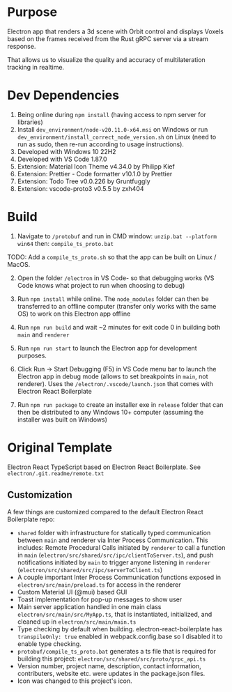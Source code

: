 # Purpose
Electron app that renders a 3d scene with Orbit control and displays Voxels based on the frames received from the Rust gRPC server via a stream response.

That allows us to visualize the quality and accuracy of multilateration tracking in realtime.

# Dev Dependencies
1. Being online during `npm install` (having access to npm server for libraries)
2. Install `dev_environment/node-v20.11.0-x64.msi` on Windows or run `dev_environment/install_correct_node_version.sh` on Linux (need to run as sudo, then re-run according to usage instructions).
3. Developed with Windows 10 22H2
4. Developed with VS Code 1.87.0
5. Extension: Material Icon Theme v4.34.0 by Philipp Kief
6. Extension: Prettier - Code formatter v10.1.0 by Prettier
7. Extension: Todo Tree v0.0.226 by Gruntfuggly
8. Extension: vscode-proto3 v0.5.5 by zxh404

# Build
1. Navigate to `/protobuf` and run in CMD window: `unzip.bat --platform win64` then: `compile_ts_proto.bat`

TODO: Add a `compile_ts_proto.sh` so that the app can be built on Linux / MacOS.

2. Open the folder `/electron` in VS Code- so that debugging works (VS Code knows what project to run when choosing to debug)

3. Run `npm install` while online. The `node_modules` folder can then be transferred to an offline computer (transfer only works with the same OS) to work on this Electron app offline

4. Run `npm run build` and wait ~2 minutes for exit code 0 in building both `main` and `renderer`

5. Run `npm run start` to launch the Electron app for development purposes.

6. Click Run -> Start Debugging (F5) in VS Code menu bar to launch the Electron app in debug mode (allows to set breakpoints in `main`, not renderer). Uses the `/electron/.vscode/launch.json` that comes with Electron React Boilerplate

7. Run `npm run package` to create an installer exe in `release` folder that can then be distributed to any Windows 10+ computer (assuming the installer was built on Windows)

# Original Template
Electron React TypeScript based on Electron React Boilerplate. See `electron/.git.readme/remote.txt`

## Customization
A few things are customized compared to the default Electron React Boilerplate repo:
* `shared` folder with infrastructure for statically typed communication between `main` and renderer via Inter Process Communication. This includes: Remote Procedural Calls initiated by `renderer` to call a function in `main` (`electron/src/shared/src/ipc/clientToServer.ts`), and push notifications initiated by `main` to trigger anyone listening in `renderer` (`electron/src/shared/src/ipc/serverToClient.ts`)
* A couple important Inter Process Communication functions exposed in `electron/src/main/preload.ts` for access in the renderer
* Custom Material UI (@mui) based GUI
* Toast implementation for pop-up messages to show user
* Main server application handled in one main class `electron/src/main/src/MyApp.ts`, that is instantiated, initialized, and cleaned up in `electron/src/main/main.ts`
* Type checking by default when building. electron-react-boilerplate has `transpileOnly: true` enabled in webpack.config.base so I disabled it to enable type checking.
* `protobuf/compile_ts_proto.bat` generates a ts file that is required for building this project: `electron/src/shared/src/proto/grpc_api.ts`
* Version number, project name, description, contact information, contributers, website etc. were updates in the package.json files.
* Icon was changed to this project's icon.
